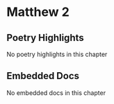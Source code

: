 # Matthew 2

## Poetry Highlights

No poetry highlights in this chapter

## Embedded Docs

No embedded docs in this chapter

